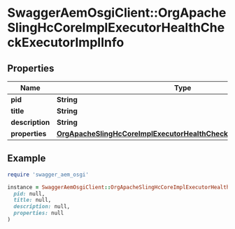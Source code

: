 # SwaggerAemOsgiClient::OrgApacheSlingHcCoreImplExecutorHealthCheckExecutorImplInfo

## Properties

| Name | Type | Description | Notes |
| ---- | ---- | ----------- | ----- |
| **pid** | **String** |  | [optional] |
| **title** | **String** |  | [optional] |
| **description** | **String** |  | [optional] |
| **properties** | [**OrgApacheSlingHcCoreImplExecutorHealthCheckExecutorImplProperties**](OrgApacheSlingHcCoreImplExecutorHealthCheckExecutorImplProperties.md) |  | [optional] |

## Example

```ruby
require 'swagger_aem_osgi'

instance = SwaggerAemOsgiClient::OrgApacheSlingHcCoreImplExecutorHealthCheckExecutorImplInfo.new(
  pid: null,
  title: null,
  description: null,
  properties: null
)
```


